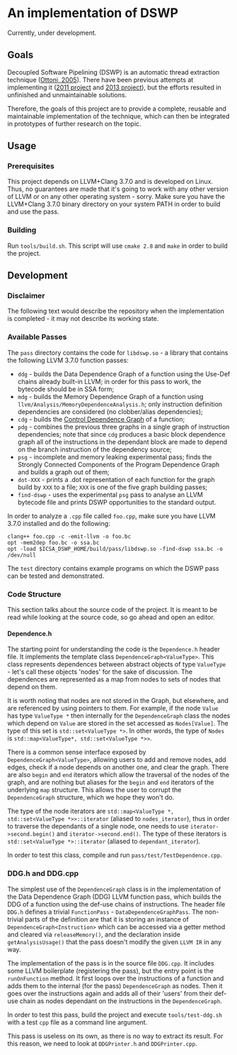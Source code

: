 An implementation of DSWP
=========================

Currently, under development.

Goals
-----

Decoupled Software Pipelining (DSWP) is an automatic thread extraction technique
([Ottoni, 2005][ottoni2005]). There have been previous attempts at implementing
it ([2011 project][2011-dswp-prj] and [2013 project][2013-dswp-prj]), but the
efforts resulted in unfinished and unmaintainable solutions.

Therefore, the goals of this project are to provide a complete, reusable and
maintainable implementation of the technique, which can then be integrated in
prototypes of further research on the topic.

Usage
-----

### Prerequisites

This project depends on LLVM+Clang 3.7.0 and is developed on Linux. Thus, no
guarantees are made that it's going to work with any other version of LLVM or on
any other operating system - sorry. Make sure you have the LLVM+Clang 3.7.0
binary directory on your system PATH in order to build and use the pass.

### Building

Run `tools/build.sh`. This script will use `cmake 2.8` and `make` in order to
build the project.

Development
-----------

### Disclaimer

The following text would describe the repository when the implementation is
completed - it may not describe its working state.

### Available Passes

The `pass` directory contains the code for `libdswp.so` - a library that
contains the following LLVM 3.7.0 function passes:
 * `ddg` - builds the Data Dependence Graph of a function using the Use-Def
   chains already built-in LLVM; in order for this pass to work, the bytecode
   should be in SSA form;
 * `mdg` - builds the Memory Dependence Graph of a function using
   `llvm/Analysis/MemoryDependenceAnalysis.h`; only instruction definition
   dependencies are considered (no clobber/alias dependencies);
 * `cdg` - builds the [Control Dependence Graph][cytron1989] of a function;
 * `pdg` - combines the previous three graphs in a single graph of instruction
   dependencies; note that since `cdg` produces a basic block dependence graph
   all of the instructions in the dependant block are made to depend on the
   branch instruction of the dependency source;
 * `psg` - incomplete and memory leaking experimental pass; finds the Strongly
   Connected Components of the Program Dependence Graph and builds a graph out
   of them;
 * `dot-XXX` - prints a .dot representation of each function for the graph build
   by `XXX` to a file; `XXX` is one of the five graph building passes;
 * `find-dswp` - uses the experimental `psg` pass to analyse an LLVM bytecode
   file and prints DSWP opportunities to the standard output.

In order to analyze a `.cpp` file called `foo.cpp`, make sure you have LLVM
3.7.0 installed and do the following:

```
clang++ foo.cpp -c -emit-llvm -o foo.bc
opt -mem2dep foo.bc -o ssa.bc
opt -load $ICSA_DSWP_HOME/build/pass/libdswp.so -find-dswp ssa.bc -o /dev/null
```

The `test` directory contains example programs on which the DSWP pass can be
tested and demonstrated.

### Code Structure

This section talks about the source code of the project. It is meant to be read
while looking at the source code, so go ahead and open an editor.

#### Dependence.h

The starting point for understanding the code is the `Dependence.h` header file.
It implements the template class `DependenceGraph<ValueType>`. This class
represents dependences between abstract objects of type `ValueType` - let's call
these objects 'nodes' for the sake of discussion. The dependences are
represented as a map from nodes to sets of nodes that depend on them.

It is worth noting that nodes are not stored in the Graph, but elsewhere, and
are referenced by using pointers to them. For example, if the node `Value` has
type `ValueType *` then internally for the `DependenceGraph` class the nodes
which depend on `Value` are stored in the set accessed as `Nodes[Value]`. The
type of this set is `std::set<ValueType *>`. In other words, the type of `Nodes`
is `std::map<ValueType*, std::set<ValueType *>>`.

There is a common sense interface exposed by `DependenceGraph<ValueType>`,
allowing users to add and remove nodes, add edges, check if a node depends on
another one, and clear the graph. There are also `begin` and `end` iterators
which allow the traversal of the nodes of the graph, and are nothing but aliases
for the `begin` and `end` iterators of the underlying `map` structure. This
allows the user to corrupt the `DependenceGraph` structure, which we hope they
won't do.

The type of the node iterators are `std::map<ValueType *, std::set<ValueType
*>>::iterator` (aliased to `nodes_iterator`), thus in order to traverse the
dependants of a single node, one needs to use `iterator->second.begin()` and
`iterator->second.end()`. The type of these iterators is `std::set<ValueType
*>::iterator` (aliased to `dependant_iterator`).

In order to test this class, compile and run `pass/test/TestDependence.cpp`.

### DDG.h and DDG.cpp

The simplest use of the `DependenceGraph` class is in the implementation of the
Data Dependence Graph (DDG) LLVM function pass, which builds the DDG of a
function using the def-use chains of instructions. The header file `DDG.h`
defines a trivial `FunctionPass` - `DataDependenceGraphPass`. The non-trivial
parts of the definition are that it is storing an instance of
`DependenceGraph<Instruction>` which can be accessed via a getter method and
cleared via `releaseMemory()`, and the declaration inside `getAnalysisUsage()`
that the pass doesn't modify the given `LLVM IR` in any way.

The implementation of the pass is in the source file `DDG.cpp`. It includes some
LLVM boilerplate (registering the pass), but the entry point is the
`runOnFunction` method. It first loops over the instructions of a function and
adds them to the internal (for the pass) `DependenceGraph` as nodes. Then it
goes over the instructions again and adds all of their 'users' from their
def-use chain as nodes dependant on the instructions in the `DependenceGraph`.

In order to test this pass, build the project and execute `tools/test-ddg.sh`
with a test `cpp` file as a command line argument.

This pass is useless on its own, as there is no way to extract its result. For
this reason, we need to look at `DDGPrinter.h` and `DDGPrinter.cpp`.

[ottoni2005]: (http://dl.acm.org/citation.cfm?id=1100543)
[2011-dswp-prj]: (http://www.cs.cmu.edu/~fuyaoz/courses/15745/)
[2013-dswp-prj]: (http://www.cs.cmu.edu/~avelingk/compilers/)
[cytron1989]: (http://dl.acm.org/citation.cfm?id=75280)

